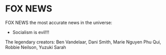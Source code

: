 # FOX NEWS 

FOX NEWS the most accurate news in the universe:

* Socialism is evil!!! 



The legendary creators:
Ben Vandelaar, 
Dani Smith, 
Marie Nguyen Phu Qui, 
Robbie Neilson, 
Yuzuki Sarah